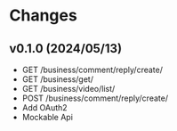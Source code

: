 # Changes

## v0.1.0 (2024/05/13)
* GET /business/comment/reply/create/
* GET /business/get/
* GET /business/video/list/
* POST /business/comment/reply/create/
* Add OAuth2
* Mockable Api